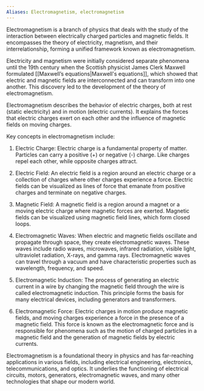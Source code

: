 ```yaml
---
Aliases: Electromagnetism, electromagnetism
---
```


Electromagnetism is a branch of physics that deals with the study of the interaction between electrically charged particles and magnetic fields. It encompasses the theory of electricity, magnetism, and their interrelationship, forming a unified framework known as electromagnetism.

Electricity and magnetism were initially considered separate phenomena until the 19th century when the Scottish physicist James Clerk Maxwell formulated [[Maxwell’s equations|Maxwell's equations]], which showed that electric and magnetic fields are interconnected and can transform into one another. This discovery led to the development of the theory of electromagnetism.

Electromagnetism describes the behavior of electric charges, both at rest (static electricity) and in motion (electric currents). It explains the forces that electric charges exert on each other and the influence of magnetic fields on moving charges.

Key concepts in electromagnetism include:

1. Electric Charge: Electric charge is a fundamental property of matter. Particles can carry a positive (+) or negative (-) charge. Like charges repel each other, while opposite charges attract.

2. Electric Field: An electric field is a region around an electric charge or a collection of charges where other charges experience a force. Electric fields can be visualized as lines of force that emanate from positive charges and terminate on negative charges.

3. Magnetic Field: A magnetic field is a region around a magnet or a moving electric charge where magnetic forces are exerted. Magnetic fields can be visualized using magnetic field lines, which form closed loops.

4. Electromagnetic Waves: When electric and magnetic fields oscillate and propagate through space, they create electromagnetic waves. These waves include radio waves, microwaves, infrared radiation, visible light, ultraviolet radiation, X-rays, and gamma rays. Electromagnetic waves can travel through a vacuum and have characteristic properties such as wavelength, frequency, and speed.

5. Electromagnetic Induction: The process of generating an electric current in a wire by changing the magnetic field through the wire is called electromagnetic induction. This principle forms the basis for many electrical devices, including generators and transformers.

6. Electromagnetic Force: Electric charges in motion produce magnetic fields, and moving charges experience a force in the presence of a magnetic field. This force is known as the electromagnetic force and is responsible for phenomena such as the motion of charged particles in a magnetic field and the generation of magnetic fields by electric currents.

Electromagnetism is a foundational theory in physics and has far-reaching applications in various fields, including electrical engineering, electronics, telecommunications, and optics. It underlies the functioning of electrical circuits, motors, generators, electromagnetic waves, and many other technologies that shape our modern world.